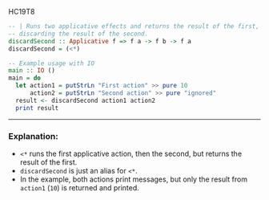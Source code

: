 HC19T8


```haskell
-- | Runs two applicative effects and returns the result of the first,
-- discarding the result of the second.
discardSecond :: Applicative f => f a -> f b -> f a
discardSecond = (<*)

-- Example usage with IO
main :: IO ()
main = do
  let action1 = putStrLn "First action" >> pure 10
      action2 = putStrLn "Second action" >> pure "ignored"
  result <- discardSecond action1 action2
  print result
```

---

### Explanation:

* `<*` runs the first applicative action, then the second, but returns the result of the first.
* `discardSecond` is just an alias for `<*`.
* In the example, both actions print messages, but only the result from `action1` (`10`) is returned and printed.


